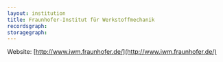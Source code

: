 ```yaml
---
layout: institution
title: Fraunhofer-Institut für Werkstoffmechanik
recordsgraph: 
storagegraph: 
---
```


Website: [http://www.iwm.fraunhofer.de/](http://www.iwm.fraunhofer.de/)

